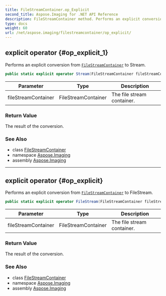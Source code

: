 ```yaml
---
title: FileStreamContainer.op_Explicit
second_title: Aspose.Imaging for .NET API Reference
description: FileStreamContainer method. Performs an explicit conversion from FileStreamContainer to Stream
type: docs
weight: 60
url: /net/aspose.imaging/filestreamcontainer/op_explicit/
---
```

## explicit operator {#op_explicit_1}

Performs an explicit conversion from [`FileStreamContainer`](../) to Stream.

```csharp
public static explicit operator Stream(FileStreamContainer fileStreamContainer)
```

| Parameter | Type | Description |
| --- | --- | --- |
| fileStreamContainer | FileStreamContainer | The file stream container. |

### Return Value

The result of the conversion.

### See Also

* class [FileStreamContainer](../)
* namespace [Aspose.Imaging](../../filestreamcontainer/)
* assembly [Aspose.Imaging](../../../)

---

## explicit operator {#op_explicit}

Performs an explicit conversion from [`FileStreamContainer`](../) to FileStream.

```csharp
public static explicit operator FileStream(FileStreamContainer fileStreamContainer)
```

| Parameter | Type | Description |
| --- | --- | --- |
| fileStreamContainer | FileStreamContainer | The file stream container. |

### Return Value

The result of the conversion.

### See Also

* class [FileStreamContainer](../)
* namespace [Aspose.Imaging](../../filestreamcontainer/)
* assembly [Aspose.Imaging](../../../)



